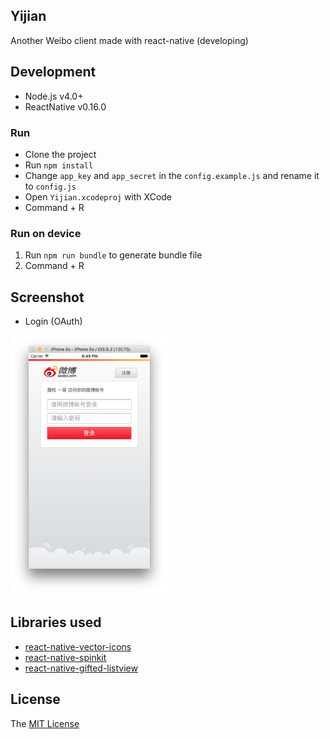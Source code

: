 Yijian
---

Another Weibo client made with react-native (developing)

## Development

- Node.js v4.0+
- ReactNative v0.16.0

### Run

- Clone the project
- Run `npm install`
- Change `app_key` and `app_secret` in the `config.example.js` and rename it to `config.js`
- Open `Yijian.xcodeproj` with XCode
- Command + R

### Run on device

1. Run `npm run bundle` to generate bundle file
2. Command + R

## Screenshot

- Login (OAuth)

<img src="./screenshot/OAuth.png" width="50%" />

## Libraries used

- [react-native-vector-icons](https://github.com/oblador/react-native-vector-icons)
- [react-native-spinkit](https://github.com/maxs15/react-native-spinkit)
- [react-native-gifted-listview](https://github.com/FaridSafi/react-native-gifted-listview)

## License

The [MIT License](LICENSE)

